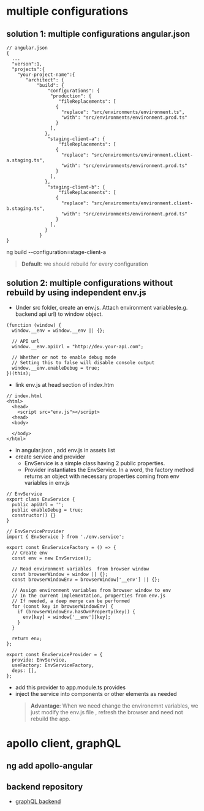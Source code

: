 # multiple configurations

## solution 1: multiple configurations angular.json

```
// angular.json
{
  ...
  "verson":1,
  "projects":{
    "your-project-name":{
       "architect": {
           "build": {
               "configurations": {
                "production": {
                   "fileReplacements": [
                  {
                    "replace": "src/environments/environment.ts",
                    "with": "src/environments/environment.prod.ts"
                  }
                ],
              },
               "staging-client-a": {
                   "fileReplacements": [
                  {
                    "replace": "src/environments/environment.client-a.staging.ts",
                    "with": "src/environments/environment.prod.ts"
                  }
                ],
              },
               "staging-client-b": {
                   "fileReplacements": [
                  {
                    "replace": "src/environments/environment.client-b.staging.ts",
                    "with": "src/environments/environment.prod.ts"
                  }
                ],
              }
            }
}
```

ng build --configuration=stage-client-a

> <strong>Default</strong>: we should rebuild for every configuration

## solution 2: multiple configurations without rebuild by using independent env.js

- Under src folder, create an env.js. Attach environment variables(e.g. backend api url) to window object.

```
(function (window) {
  window.__env = window.__env || {};

  // API url
  window.__env.apiUrl = "http://dev.your-api.com";

  // Whether or not to enable debug mode
  // Setting this to false will disable console output
  window.__env.enableDebug = true;
})(this);

```

- link env.js at head section of index.htm

```
// index.html
<html>
  <head>
    <script src="env.js"></script>
  <head>
  <body>

  </body>
</html>
```

- in angular.json , add env.js in assets list
- create service and provider
  - EnvService is a simple class having 2 public properties.
  - Provider instantiates the EnvService. In a word, the factory method returns an object with necessary properties coming from env variables in env.js

```
// EnvService
export class EnvService {
  public apiUrl = '';
  public enableDebug = true;
  constructor() {}
}

```

```
// EnvServiceProvider
import { EnvService } from './env.service';

export const EnvServiceFactory = () => {
  // Create env
  const env = new EnvService();

  // Read environment variables  from browser window
  const browserWindow = window || {};
  const browserWindowEnv = browserWindow['__env'] || {};

  // Assign environment variables from browser window to env
  // In the current implementation, properties from env.js
  // If needed, a deep merge can be performed
  for (const key in browserWindowEnv) {
    if (browserWindowEnv.hasOwnProperty(key)) {
      env[key] = window['__env'][key];
    }
  }

  return env;
};

export const EnvServiceProvider = {
  provide: EnvService,
  useFactory: EnvServiceFactory,
  deps: [],
};

```

- add this provider to app.module.ts provides
- inject the service into components or other elements as needed
  > <strong>Advantage</strong>: When we need change the environemnt variables, we just modify the env.js file , refresh the browser and need not rebuild the app.

# apollo client, graphQL

## ng add apollo-angular

## backend repository

- [graphQL backend](https://www.runoob.com)
